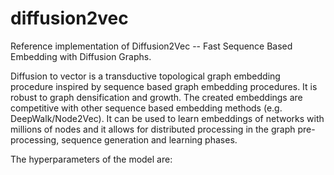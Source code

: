 # diffusion2vec
Reference implementation of Diffusion2Vec -- Fast Sequence Based Embedding with Diffusion Graphs.

Diffusion to vector is a transductive topological graph embedding procedure inspired by sequence based graph embedding procedures. It is robust to graph densification and growth. The created embeddings are competitive with other sequence based embedding methods (e.g. DeepWalk/Node2Vec). It can be used to learn embeddings of networks with millions of nodes and it allows for distributed processing in the graph pre-processing, sequence generation and learning phases.

The hyperparameters of the model are:



